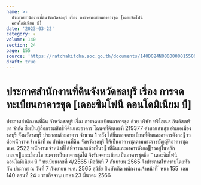 ```yaml
---
name: >-
  ประกาศสำนักงานที่ดินจังหวัดชลบุรี เรื่อง การจดทะเบียนอาคารชุด [เดอะซิมโฟนี
  คอนโดมิเนียม บี]
date: '2023-03-22'
category: ง
volume: 140
section: 24
page: 155
source: 'https://ratchakitcha.soc.go.th/documents/140D024N0000000015500.pdf'
draft: true
---
```


# ประกาศสำนักงานที่ดินจังหวัดชลบุรี เรื่อง การจดทะเบียนอาคารชุด [เดอะซิมโฟนี คอนโดมิเนียม บี]

ประกาศสํานักงานที่ดิน จังหวัดชลบุรี เรื่อง การจดทะเบียนอาคารชุด ด้วย บริษัท ทรีโอเนส อินดัสเทรียล จํากัด ซึ่งเป็นผู้ถือกรรมสิทธิ์ที่ดินและอาคาร โฉนดที่ดินเลขที่ 219377 ตําบลแสนสุข อําเภอเมืองชลบุรี จังหวัดชลบุรี ประกอบด้วยอาคาร จํานวน 1 หลัง ได้ยื่นขอจดทะเบียนที่ดินและอาคารดังกลาวต่อพนักงานเจ้าหน้าที่ ณ สํานักงานที่ดิน จังหวัดชลบุรี ให้เป็นอาคารชุดตามพระราชบัญญัติอาคารชุด พ.ศ. 2522 พนักงานเจ้าหน้าที่ได้พิจารณาแล้วเห็นวาที่ดินและอาคารดังกลาวอยู่ในหลักเกณฑและเงื่อนไข สมควรเป็นอาคารชุดได้ จึงรับจดทะเบียนเป็นอาคารชุดชื่อ “ เดอะซิมโฟนี คอนโดมิเนียม บี ” ทะเบียนเลขที่ 4/2565 เมื่อวันที่ 7 กันยายน 2565 จึงประกาศให้ทราบโดยทั่วกัน ประกาศ ณ วันที่ 7 กันยายน พ.ศ. 2565 สุวิชัย สินบังเกิด พนักงานเจ้าหน้าที่ ้ หนา 155 ่ เลม 140 ตอนที่ 24 ง ราชกิจจานุเบกษา 23 มีนาคม 2566

